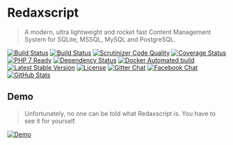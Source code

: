 Redaxscript
===========

> A modern, ultra lightweight and rocket fast Content Management System for SQLite, MSSQL, MySQL and PostgreSQL.

[![Build Status](https://img.shields.io/travis/redaxmedia/redaxscript.svg)](https://travis-ci.org/redaxmedia/redaxscript)
[![Build Status](https://img.shields.io/appveyor/ci/redaxmedia/redaxscript.svg)](https://ci.appveyor.com/project/redaxmedia/redaxscript)
[![Scrutinizer Code Quality](https://img.shields.io/scrutinizer/g/redaxmedia/redaxscript.svg)](https://scrutinizer-ci.com/g/redaxmedia/redaxscript)
[![Coverage Status](https://img.shields.io/coveralls/redaxmedia/redaxscript.svg)](https://coveralls.io/r/redaxmedia/redaxscript)
[![PHP 7 Ready](https://php7ready.timesplinter.ch/redaxmedia/redaxscript/badge.svg)](https://travis-ci.org/redaxmedia/redaxscript)
[![Dependency Status](https://gemnasium.com/badges/github.com/redaxmedia/redaxscript.svg)](https://gemnasium.com/github.com/redaxmedia/redaxscript)
[![Docker Automated build](https://img.shields.io/docker/automated/redaxmedia/redaxscript.svg)](https://hub.docker.com/r/redaxmedia/redaxscript/)
[![Latest Stable Version](https://img.shields.io/packagist/v/redaxmedia/redaxscript.svg)](https://packagist.org/packages/redaxmedia/redaxscript)
[![License](https://img.shields.io/packagist/l/redaxmedia/redaxscript.svg)](https://packagist.org/packages/redaxmedia/redaxscript)
[![Gitter Chat](https://img.shields.io/gitter/room/redaxmedia/redaxscript.svg)](https://gitter.im/redaxmedia/redaxscript)
[![Facebook Chat](https://img.shields.io/badge/chat-on_facebook-0084ff.svg)](https://m.me/redaxscript)
[![GitHub Stats](https://img.shields.io/badge/github-stats-ff5500.svg)](https://githubstats.com/redaxmedia/redaxscript)


Demo
----

> Unfortunately, no one can be told what Redaxscript is.
You have to see it for yourself.

[![Demo](https://img.shields.io/badge/demo-login-129e5e.svg?style=flat)](https://demo.redaxscript.com/demo/login)
